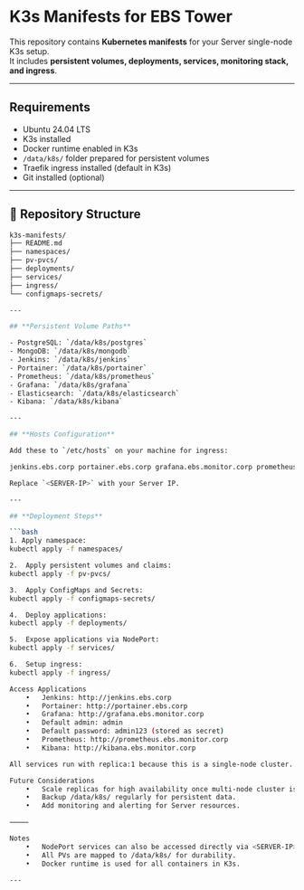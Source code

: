 # K3s Manifests for EBS Tower

This repository contains **Kubernetes manifests** for your Server single-node K3s setup.  
It includes **persistent volumes, deployments, services, monitoring stack, and ingress**.

---

## **Requirements**

- Ubuntu 24.04 LTS
- K3s installed
- Docker runtime enabled in K3s
- `/data/k8s/` folder prepared for persistent volumes
- Traefik ingress installed (default in K3s)
- Git installed (optional)

---

##  📁  **Repository Structure**

```bash
k3s-manifests/
├── README.md
├── namespaces/
├── pv-pvcs/
├── deployments/
├── services/
├── ingress/
└── configmaps-secrets/

---

## **Persistent Volume Paths**

- PostgreSQL: `/data/k8s/postgres`
- MongoDB: `/data/k8s/mongodb`
- Jenkins: `/data/k8s/jenkins`
- Portainer: `/data/k8s/portainer`
- Prometheus: `/data/k8s/prometheus`
- Grafana: `/data/k8s/grafana`
- Elasticsearch: `/data/k8s/elasticsearch`
- Kibana: `/data/k8s/kibana`

---

## **Hosts Configuration**

Add these to `/etc/hosts` on your machine for ingress:

jenkins.ebs.corp portainer.ebs.corp grafana.ebs.monitor.corp prometheus.ebs.monitor.corp kibana.ebs.monitor.corp

Replace `<SERVER-IP>` with your Server IP.

---

## **Deployment Steps**

```bash
1. Apply namespace:
kubectl apply -f namespaces/

2.	Apply persistent volumes and claims:
kubectl apply -f pv-pvcs/

3.	Apply ConfigMaps and Secrets:
kubectl apply -f configmaps-secrets/

4.	Deploy applications:
kubectl apply -f deployments/

5.	Expose applications via NodePort:
kubectl apply -f services/

6.	Setup ingress:
kubectl apply -f ingress/

Access Applications
	•	Jenkins: http://jenkins.ebs.corp
	•	Portainer: http://portainer.ebs.corp
	•	Grafana: http://grafana.ebs.monitor.corp
	•	Default admin: admin
	•	Default password: admin123 (stored as secret)
	•	Prometheus: http://prometheus.ebs.monitor.corp
	•	Kibana: http://kibana.ebs.monitor.corp

All services run with replica:1 because this is a single-node cluster. Scale replicas safely after adding more nodes.

Future Considerations
	•	Scale replicas for high availability once multi-node cluster is ready.
	•	Backup /data/k8s/ regularly for persistent data.
	•	Add monitoring and alerting for Server resources.

⸻

Notes
	•	NodePort services can also be accessed directly via <SERVER-IP>:<nodePort>.
	•	All PVs are mapped to /data/k8s/ for durability.
	•	Docker runtime is used for all containers in K3s.

---